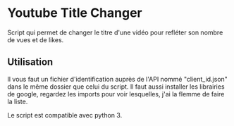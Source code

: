 # Youtube Title Changer

Script qui permet de changer le titre d'une vidéo pour refléter son nombre de vues et de likes.

## Utilisation

Il vous faut un fichier d'identification auprès de l'API nommé "client_id.json" dans le même dossier que celui du script. Il faut aussi installer les librairies de google, regardez les imports pour voir lesquelles, j'ai la flemme de faire la liste.

Le script est compatible avec python 3.
